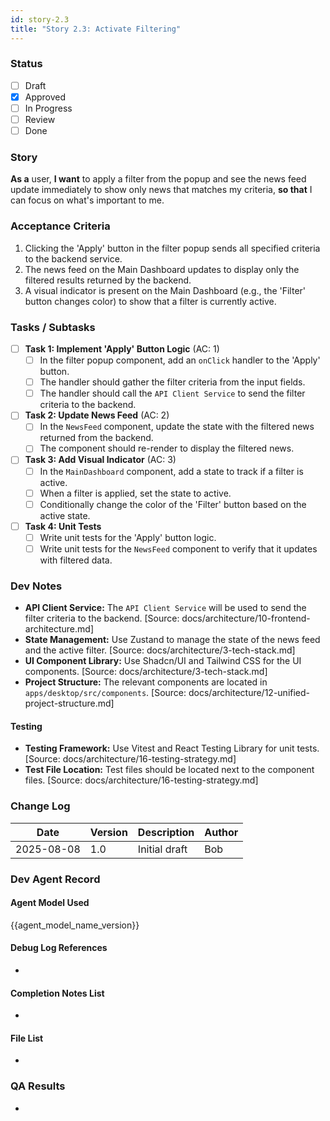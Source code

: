 ```yaml
---
id: story-2.3
title: "Story 2.3: Activate Filtering"
---
```


### Status
- [ ] Draft
- [X] Approved
- [ ] In Progress
- [ ] Review
- [ ] Done

### Story
**As a** user,
**I want** to apply a filter from the popup and see the news feed update immediately to show only news that matches my criteria,
**so that** I can focus on what's important to me.

### Acceptance Criteria
1. Clicking the 'Apply' button in the filter popup sends all specified criteria to the backend service.
2. The news feed on the Main Dashboard updates to display only the filtered results returned by the backend.
3. A visual indicator is present on the Main Dashboard (e.g., the 'Filter' button changes color) to show that a filter is currently active.

### Tasks / Subtasks
- [ ] **Task 1: Implement 'Apply' Button Logic** (AC: 1)
  - [ ] In the filter popup component, add an `onClick` handler to the 'Apply' button.
  - [ ] The handler should gather the filter criteria from the input fields.
  - [ ] The handler should call the `API Client Service` to send the filter criteria to the backend.
- [ ] **Task 2: Update News Feed** (AC: 2)
  - [ ] In the `NewsFeed` component, update the state with the filtered news returned from the backend.
  - [ ] The component should re-render to display the filtered news.
- [ ] **Task 3: Add Visual Indicator** (AC: 3)
  - [ ] In the `MainDashboard` component, add a state to track if a filter is active.
  - [ ] When a filter is applied, set the state to active.
  - [ ] Conditionally change the color of the 'Filter' button based on the active state.
- [ ] **Task 4: Unit Tests**
  - [ ] Write unit tests for the 'Apply' button logic.
  - [ ] Write unit tests for the `NewsFeed` component to verify that it updates with filtered data.

### Dev Notes
- **API Client Service:** The `API Client Service` will be used to send the filter criteria to the backend. [Source: docs/architecture/10-frontend-architecture.md]
- **State Management:** Use Zustand to manage the state of the news feed and the active filter. [Source: docs/architecture/3-tech-stack.md]
- **UI Component Library:** Use Shadcn/UI and Tailwind CSS for the UI components. [Source: docs/architecture/3-tech-stack.md]
- **Project Structure:** The relevant components are located in `apps/desktop/src/components`. [Source: docs/architecture/12-unified-project-structure.md]

#### Testing
- **Testing Framework:** Use Vitest and React Testing Library for unit tests. [Source: docs/architecture/16-testing-strategy.md]
- **Test File Location:** Test files should be located next to the component files. [Source: docs/architecture/16-testing-strategy.md]

### Change Log
| Date | Version | Description | Author |
| --- | --- | --- | --- |
| 2025-08-08 | 1.0 | Initial draft | Bob |

### Dev Agent Record
#### Agent Model Used
{{agent_model_name_version}}
#### Debug Log References
-
#### Completion Notes List
-
#### File List
-

### QA Results
-
